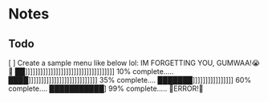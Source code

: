# Notes

## Todo
[ ] Create a sample menu like below lol:
    IM FORGETTING YOU, GUMWAA!😭👋
    ██]]]]]]]]]]]]]]]]]]]]]]]]]]]]]]]]]]] 10% complete.....
    ████]]]]]]]]]]]]]]]]]]]]]]]]]]] 35% complete....
    ███████]]]]]]]]]]]]]]]] 60% complete....
    ███████████] 99% complete..... 🚫ERROR!🚫

